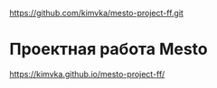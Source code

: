 https://github.com/kimvka/mesto-project-ff.git
# Проектная работа Mesto
https://kimvka.github.io/mesto-project-ff/
